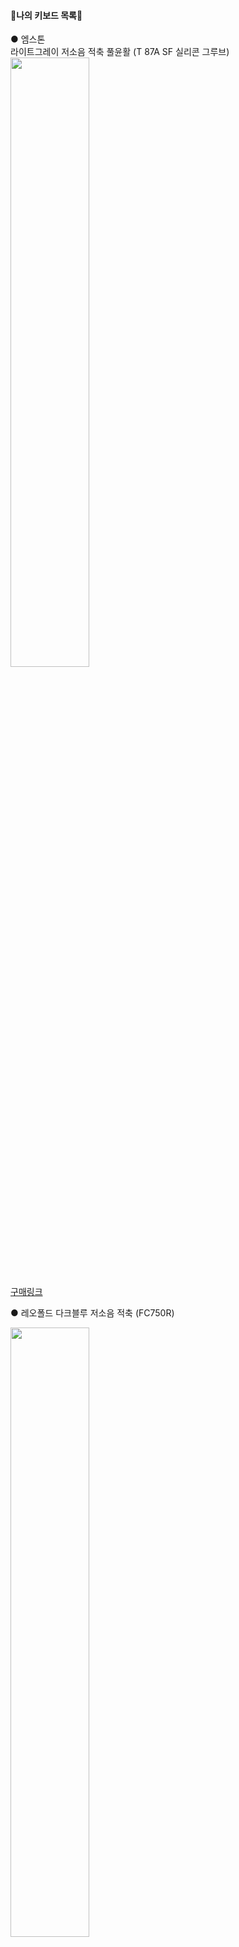 #### :sparkling_heart:나의 키보드 목록:sparkling_heart:

● 엠스톤  
라이트그레이 저소음 적축 풀윤활 (T 87A SF 실리콘 그루브)   
<img src = "https://user-images.githubusercontent.com/28051638/162617956-72576f21-c543-4050-a900-3f4dc0dc3852.jpg" width="50%" height="50%">


[구매링크](https://smartstore.naver.com/devicepro/products/5033890023?NaPm=ct%3Dl1t2pm0j%7Cci%3Dcheckout%7Ctr%3Dppc%7Ctrx%3D%7Chk%3D13190d409b1232eb54d121edac301c58fa948c79)

● 레오폴드
다크블루 저소음 적축 (FC750R)

<img src = "https://user-images.githubusercontent.com/28051638/162618381-cf12d974-4f20-47e2-9d14-f07a12135743.jpg" width="50%" height="50%">   

[구매링크](http://www.leaderskey.com/shop)   

● 애플키캡 (고민 중)
[구매링크] (https://smartstore.naver.com/happysaturday/products/6029440895?n_media=8753&n_query=%EC%95%A0%ED%94%8C%ED%82%A4%EC%BA%A1&n_rank=2&n_ad_group=grp-a001-02-000000020238817&n_ad=nad-a001-02-000000164311956&n_campaign_type=2&n_mall_id=ncp_1o4waq_01&n_mall_pid=6029440895&n_ad_group_type=2)
